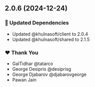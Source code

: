 ## 2.0.6 (2024-12-24)

### 🧱 Updated Dependencies

- Updated @khulnasoft/client to 2.0.4
- Updated @khulnasoft/shared to 2.1.5

### ❤️ Thank You

- GalTidhar @tatarco
- George Desipris @desiprisg
- George Djabarov @djabarovgeorge
- Pawan Jain
